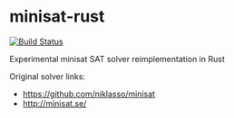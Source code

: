 minisat-rust
============

[![Build Status](https://travis-ci.org/mishun/minisat-rust.svg?branch=master)](https://travis-ci.org/mishun/minisat-rust)

Experimental minisat SAT solver reimplementation in Rust

Original solver links:
  - https://github.com/niklasso/minisat
  - http://minisat.se/

